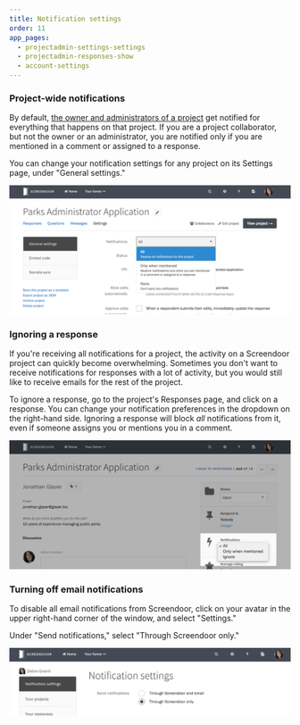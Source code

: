 ```yaml
---
title: Notification settings
order: 11
app_pages:
  - projectadmin-settings-settings
  - projectadmin-responses-show
  - account-settings
---
```


### Project-wide notifications

By default, [the owner and administrators of a project](../collaboration/permissions.html#permission-levels-in-screendoor) get notified for everything that happens on that project. If you are a project collaborator, but not the owner or an administrator, you are notified only if you are mentioned in a comment or assigned to a response.

You can change your notification settings for any project on its Settings page, under "General settings."

![Changing project-wide notification settings.](../images/notifications_1.png)

### Ignoring a response

If you're receiving all notifications for a project, the activity on a Screendoor project can quickly become overwhelming. Sometimes you don't want to receive notifications for responses with a lot of activity, but you would still like to receive emails for the rest of the project. 

To ignore a response, go to the project's Responses page, and click on a response. You can change your notification preferences in the dropdown on the right-hand side. Ignoring a response will block _all_ notifications from it, even if someone assigns you or mentions you in a comment.

![Changing notification settings for a response.](../images/notifications_2.png)

### Turning off email notifications

To disable all email notifications from Screendoor, click on your avatar in the upper right-hand corner of the window, and select "Settings." 

Under "Send notifications," select "Through Screendoor only."

![Disabling all email notifications.](../images/notifications_3.png)
